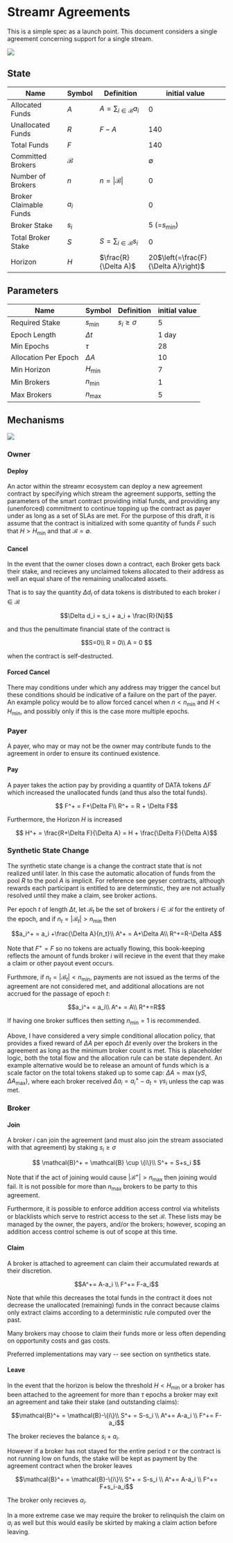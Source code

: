 # Streamr Agreements

This is a simple spec as a launch point. This document considers a single agreement concerning support for a single stream.

![](agreement.png)

## State

| Name | Symbol | Definition | initial value|
| -------- | -------- | -------- | -- |
|  Allocated Funds   | $A$     | $A = \sum_{i\in \mathcal{B}} a_i$      |  0|
|  Unallocated Funds   | $R$     | $F-A$  | 140|
|  Total Funds   | $F$     |     | 140|
|  Committed Brokers |  $\mathcal{B}$ | | $\emptyset$| 
| Number of Brokers | $n$ | $n=\vert\mathcal{B}\vert$ |0|
| Broker Claimable Funds | $a_i$| | 0|
|  Broker Stake| $s_i$ |  | 5 (=$s_\min$) |
| Total Broker Stake | $S$  | $S=\sum_{i\in \mathcal{B}} s_i$|0 |
| Horizon | $H$ | $\frac{R}{\Delta A}$| 20$\left(=\frac{F}{\Delta A}\right)$

## Parameters

| Name | Symbol | Definition |  initial value|
| -------- | -------- | -------- | -- |
|  Required Stake   | $s_{\min}$     | $s_i\ge \sigma$ | 5|
| Epoch Length   | $\Delta t$     | | 1 day |
| Min Epochs | $\tau$| | 28
| Allocation Per Epoch | $\Delta A$| | 10 |
| Min Horizon | $H_{\min}$| |7|
| Min Brokers | $n_{\min}$| |1|
| Max Brokers | $n_{\max}$| |5|

## Mechanisms
![](https://i.imgur.com/12NhGZc.png)


### Owner

#### Deploy

An actor within the streamr ecosystem can deploy a new agreement contract by specifying which stream the agreement supports, setting the parameters of the smart contract providing initial funds, and providing any (unenforced) commitment to continue topping up the contract as payer under as long as a set of SLAs are met. For the purpose of this draft, it is assume that the contract is initialized with some quantity of funds $F$ such that $H>H_{\min}$ and that $\mathcal{B} = \emptyset$.

#### Cancel

In the event that the owner closes down a contract, each Broker gets back their stake, and recieves any unclaimed tokens allocated to their address as well an equal share of the remaining unallocated assets.

That is to say the quantity $\Delta d_i$ of data tokens is distributed to each broker $i \in \mathcal{B}$

$$\Delta d_i = s_i + a_i + \frac{R}{N}$$

and thus the penultimate financial state of the contract is

$$S=0\\
R = 0\\
A = 0 $$

when the contract is self-destructed.

#### Forced Cancel

There may conditions under which any address may trigger the cancel but these conditions should be indicative of a failure on the part of the payer. An example policy would be to allow forced cancel when $n < n_{\min}$ and $H<H_\min$, and possibly only if this is the case more multiple epochs.

### Payer

A payer, who may or may not be the owner may contribute funds to the agreement in order to ensure its continued existence.

#### Pay

A payer takes the action pay by providing a quantity of DATA tokens $\Delta F$ which increased the unallocated funds (and thus also the total funds).

$$ F^+ = F+\Delta F\\
R^+ = R + \Delta F$$

Furthermore, the Horizon $H$ is increased

$$ H^+ = \frac{R+\Delta F}{\Delta A} = H + \frac{\Delta F}{\Delta A}$$


### Synthetic State Change

The synthetic state change is a change the contract state that is not realized until later. In this case the automatic allocation of funds from the pool $R$ to the pool $A$ is implicit. For reference see geyser contracts, although rewards each participant is entitled to are determinstic, they are not actually resolved until they make a claim, see broker actions.

Per epoch $t$ of length $\Delta t$, let $\mathcal{B}_t$ be the set of brokers $i\in \mathcal{B}$ for the entirety of the epoch, and if $n_t= \vert \mathcal{B}_t\vert>n_\min$ then

$$a_i^+ = a_i +\frac{\Delta A}{n_t}\\
A^+ = A+\Delta A\\
R^+=R-\Delta A$$

Note that $F^+ = F$ so no tokens are actually flowing, this book-keeping reflects the amount of funds broker $i$ will recieve in the event that they make a claim or other payout event occurs. 

Furthmore, if $n_t= \vert \mathcal{B}_t\vert<n_\min$, payments are not issued as the terms of the agreement are not considered met, and additional allocations are not accrued for the passage of epoch $t$:

$$a_i^+ = a_i\\
A^+ = A\\
R^+=R$$

If having one broker suffices then setting $n_\min=1$ is recommended.

Above, I have considered a very simple conditional allocation policy, that provides a fixed reward of $\Delta A$ per epoch $\Delta t$ evenly over the brokers in the agreement as long as the minimum broker count is met. This is placeholder logic, both the total flow and the allocation rule can be state dependent. An example alternative would be to release an amount of funds which is a scale factor on the total tokens staked up to some cap: $\Delta A = \max (\gamma S, \Delta A_\max)$, where each broker received $\Delta a_i = a_i^+-a_t= \gamma s_i$ unless the cap was met.

### Broker

#### Join

A broker $i$ can join the agreement (and must also join the stream associated with that agreement) by staking $s_i\ge \sigma$

$$ \mathcal{B}^+ = \mathcal{B} \cup \{i\}\\
S^+ = S+s_i
$$

Note that if the act of joining would cause $\vert \mathcal{B}^+ \vert > n_\max$ then joining would fail. It is not possible for more than $n_\max$ brokers to be party to this agreement.

Furthermore, it is possible to enforce addition access control via whitelists or blacklists which serve to restrict access to the set $\mathcal{B}$. These lists may be managed by the owner, the payers, and/or the brokers; however, scoping an addition access control scheme is out of scope at this time.

#### Claim

A broker is attached to agreement can claim their accumulated rewards at their discretion. 

$$A^+= A-a_i \\
F^+= F-a_i$$

Note that while this decreases the total funds in the contract it does not decrease the unallocated (remaining) funds in the conract because claims only extract claims according to a deterministic rule computed over the past.

Many brokers may choose to claim their funds more or less often depending on opportunity costs and gas costs.

Preferred implementations may vary -- see section on synthetics state.

#### Leave

In the event that the horizon is below the threshold $H<H_\min$ or a broker has been attached to the agreement for more than $\tau$ epochs a broker may exit an agreement and take their stake (and outstanding claims):

$$\mathcal{B}^+ = \mathcal{B}-\{i\}\\
S^+ = S-s_i \\
A^+= A-a_i \\
F^+= F-a_i$$

The broker recieves the balance $s_i + a_i$.


However if a broker has not stayed for the entire period $\tau$ or the contract is not running low on funds, the stake will be kept as payment by the agreement contract when the broker leaves

$$\mathcal{B}^+ = \mathcal{B}-\{i\}\\
S^+ = S-s_i \\
A^+= A-a_i \\
F^+= F+s_i-a_i$$

The broker only recieves $a_i$.

In a more extreme case we may require the broker to relinquish the claim on $a_i$ as well but this would easily be skirted by making a claim action before leaving.




